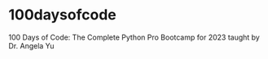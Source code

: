 # 100daysofcode
100 Days of Code: The Complete Python Pro Bootcamp for 2023 taught by Dr. Angela Yu
